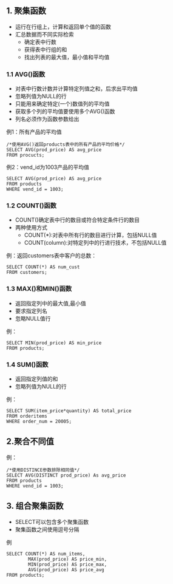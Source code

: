 ## 1. 聚集函数
* 运行在行组上，计算和返回单个值的函数
* 汇总数据而不同实际检索
	* 确定表中行数
	* 获得表中行组的和
	* 找出列表的最大值，最小值和平均值

### 1.1 AVG()函数
* 对表中行数计数并计算特定列值之和，后求出平均值
* 忽略列值为NULL的行
* 只能用来确定特定(一个)数值列的平均值
* 获取多个列的平均值要使用多个AVG()函数
* 列名必须作为函数参数给出

例1：所有产品的平均值
	
	/*使用AVG()返回products表中的所有产品的平均价格*/
	SELECT AVG(prod_price) AS avg_price
	FROM procucts;


例2：vend_id为1003产品的平均值

	SELECT AVG(prod_price) AS avg_price
	FROM products
	WHERE vend_id = 1003;


### 1.2 COUNT()函数
* COUNT()确定表中行的数目或符合特定条件行的数目
* 两种使用方式
	* COUNT(*):对表中所有行的数目进行计算，包括NULL值
	* COUNT(column):对特定列中的行进行技术，不包括NULL值


例：返回customers表中客户的总数：
	
	SELECT COUNT(*) AS num_cust
	FROM customers;

### 1.3 MAX()和MIN()函数
* 返回指定列中的最大值,最小值
* 要求指定列名
* 忽略NULL值行

例：

	SELECT MIN(prod_price) AS min_price
	FROM products;

### 1.4 SUM()函数
* 返回指定列值的和
* 忽略列值为NULL的行

例：

	SELECT SUM(item_price*quantity) AS total_price
	FROM orderitems
	WHERE order_num = 20005;

## 2.聚合不同值

例：

	/*使用DISTINCE参数排除相同值*/
	SELECT AVG(DISTINCT prod_price) As avg_price
	FROM products
	WHERE vend_id = 1003;

## 3. 组合聚集函数
* SELECT可以包含多个聚集函数
* 聚集函数之间使用逗号分隔

例

	SELECT COUNT(*) AS num_items,
			MAX(prod_price) AS price_min,
			MIN(prod_price) AS price_max, 
			AVG(prod_price) AS price_avg
    FROM products;